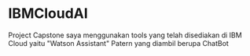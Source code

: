 # IBMCloudAI
Project Capstone
saya menggunakan tools yang telah disediakan di IBM Cloud yaitu "Watson Assistant"
Patern yang diambil berupa ChatBot
